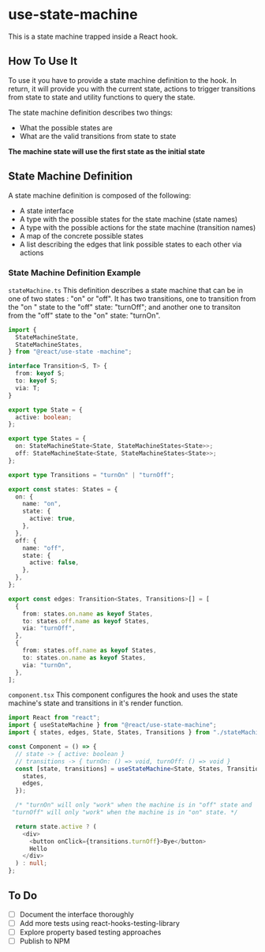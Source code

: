 # use-state-machine

This is a state machine trapped inside a React hook.

## How To Use It

To use it you have to provide a state machine definition to the hook. In return, it will provide you with the current state, actions to trigger transitions from state to state and utility functions to query the state.

The state machine definition describes two things:

- What the possible states are
- What are the valid transitions from state to state

**The machine state will use the first state as the initial state**

## State Machine Definition

A state machine definition is composed of the following:

- A state interface
- A type with the possible states for the state machine (state names)
- A type with the possible actions for the state machine (transition names)
- A map of the concrete possible states
- A list describing the edges that link possible states to each other via actions

### State Machine Definition Example

`stateMachine.ts`
This definition describes a state machine that can be in one of two states
: "on" or "off". It has two transitions, one to transition from the "on
" state to the "off" state: "turnOff"; and another one to transiton from the
"off" state to the "on" state: "turnOn".

```typescript
import {
  StateMachineState,
  StateMachineStates,
} from "@react/use-state -machine";

interface Transition<S, T> {
  from: keyof S;
  to: keyof S;
  via: T;
}

export type State = {
  active: boolean;
};

export type States = {
  on: StateMachineState<State, StateMachineStates<State>>;
  off: StateMachineState<State, StateMachineStates<State>>;
};

export type Transitions = "turnOn" | "turnOff";

export const states: States = {
  on: {
    name: "on",
    state: {
      active: true,
    },
  },
  off: {
    name: "off",
    state: {
      active: false,
    },
  },
};

export const edges: Transition<States, Transitions>[] = [
  {
    from: states.on.name as keyof States,
    to: states.off.name as keyof States,
    via: "turnOff",
  },
  {
    from: states.off.name as keyof States,
    to: states.on.name as keyof States,
    via: "turnOn",
  },
];
```

`component.tsx`
This component configures the hook and uses the state machine's state and
transitions in it's render function.

```typescript jsx
import React from "react";
import { useStateMachine } from "@react/use-state-machine";
import { states, edges, State, States, Transitions } from "./stateMachine";

const Component = () => {
  // state -> { active: boolean }
  // transitions -> { turnOn: () => void, turnOff: () => void }
  const [state, transitions] = useStateMachine<State, States, Transitions>({
    states,
    edges,
  });

  /* "turnOn" will only "work" when the machine is in "off" state and
 "turnOff" will only "work" when the machine is in "on" state. */

  return state.active ? (
    <div>
      <button onClick={transitions.turnOff}>Bye</button>
      Hello
    </div>
  ) : null;
};
```

## To Do

- [ ] Document the interface thoroughly
- [ ] Add more tests using react-hooks-testing-library
- [ ] Explore property based testing approaches
- [ ] Publish to NPM
